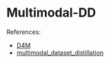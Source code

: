 # Multimodal-DD

References:
* [D4M](https://github.com/suduo94/D4M)
* [multimodal_dataset_distillation](https://github.com/princetonvisualai/multimodal_dataset_distillation)
